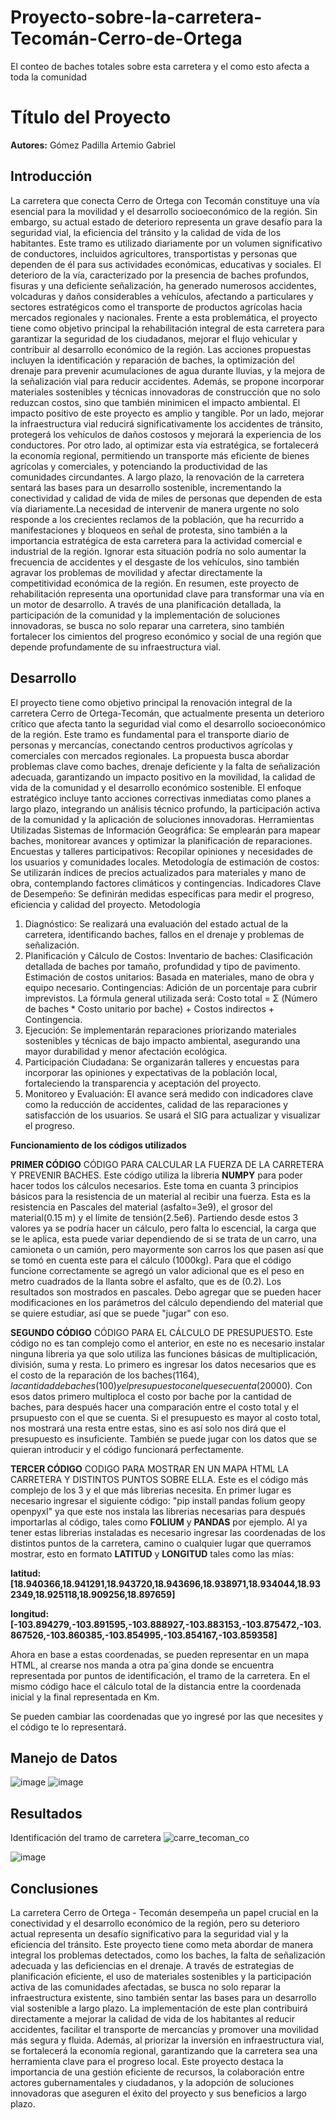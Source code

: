 # Proyecto-sobre-la-carretera-Tecomán-Cerro-de-Ortega
El conteo de baches totales sobre esta carretera y el como esto afecta a toda la comunidad
# Título del Proyecto
**Autores:**
Gómez Padilla Artemio Gabriel

## Introducción
La carretera que conecta Cerro de Ortega con Tecomán constituye una vía esencial para la movilidad y el desarrollo socioeconómico de la región. Sin embargo, su actual estado de deterioro representa un grave desafío para la seguridad vial, la eficiencia del tránsito y la calidad de vida de los habitantes. Este tramo es utilizado diariamente por un volumen significativo de conductores, incluidos agricultores, transportistas y personas que dependen de él para sus actividades económicas, educativas y sociales. El deterioro de la vía, caracterizado por la presencia de baches profundos, fisuras y una deficiente señalización, ha generado numerosos accidentes, volcaduras y daños considerables a vehículos, afectando a particulares y sectores estratégicos como el transporte de productos agrícolas hacia mercados regionales y nacionales.  Frente a esta problemática, el proyecto tiene como objetivo principal la rehabilitación integral de esta carretera para garantizar la seguridad de los ciudadanos, mejorar el flujo vehicular y contribuir al desarrollo económico de la región. Las acciones propuestas incluyen la identificación y reparación de baches, la optimización del drenaje para prevenir acumulaciones de agua durante lluvias, y la mejora de la señalización vial para reducir accidentes. Además, se propone incorporar materiales sostenibles y técnicas innovadoras de construcción que no solo reduzcan costos, sino que también minimicen el impacto ambiental. 
El impacto positivo de este proyecto es amplio y tangible. Por un lado, mejorar la infraestructura vial reducirá significativamente los accidentes de tránsito, protegerá los vehículos de daños costosos y mejorará la experiencia de los conductores. Por otro lado, al optimizar esta vía estratégica, se fortalecerá la economía regional, permitiendo un transporte más eficiente de bienes agrícolas y comerciales, y potenciando la productividad de las comunidades circundantes. A largo plazo, la renovación de la carretera sentará las bases para un desarrollo sostenible, incrementando la conectividad y calidad de vida de miles de personas que dependen de esta vía diariamente.La necesidad de intervenir de manera urgente no solo responde a los crecientes reclamos de la población, que ha recurrido a manifestaciones y bloqueos en señal de protesta, sino también a la importancia estratégica de esta carretera para la actividad comercial e industrial de la región. Ignorar esta situación podría no solo aumentar la frecuencia de accidentes y el desgaste de los vehículos, sino también agravar los problemas de movilidad y afectar directamente la competitividad económica de la región.
En resumen, este proyecto de rehabilitación representa una oportunidad clave para transformar una vía en un motor de desarrollo. A través de una planificación detallada, la participación de la comunidad y la implementación de soluciones innovadoras, se busca no solo reparar una carretera, sino también fortalecer los cimientos del progreso económico y social de una región que depende profundamente de su infraestructura vial.


## Desarrollo
El proyecto tiene como objetivo principal la renovación integral de la carretera Cerro de Ortega-Tecomán, que actualmente presenta un deterioro crítico que afecta tanto la seguridad vial como el desarrollo socioeconómico de la región. Este tramo es fundamental para el transporte diario de personas y mercancías, conectando centros productivos agrícolas y comerciales con mercados regionales. La propuesta busca abordar problemas clave como baches, drenaje deficiente y la falta de señalización adecuada, garantizando un impacto positivo en la movilidad, la calidad de vida de la comunidad y el desarrollo económico sostenible. El enfoque estratégico incluye tanto acciones correctivas inmediatas como planes a largo plazo, integrando un análisis técnico profundo, la participación activa de la comunidad y la aplicación de soluciones innovadoras.
Herramientas Utilizadas
Sistemas de Información Geográfica: Se emplearán para mapear baches, monitorear avances y optimizar la planificación de reparaciones.
Encuestas y talleres participativos: Recopilar opiniones y necesidades de los usuarios y comunidades locales.
Metodología de estimación de costos: Se utilizarán índices de precios actualizados para materiales y mano de obra, contemplando factores climáticos y contingencias.
Indicadores Clave de Desempeño: Se definirán medidas específicas para medir el progreso, eficiencia y calidad del proyecto.
Metodología
1. Diagnóstico:
Se realizará una evaluación del estado actual de la carretera, identificando baches, fallos en el drenaje y problemas de señalización.
2. Planificación y Cálculo de Costos:
Inventario de baches: Clasificación detallada de baches por tamaño, profundidad y tipo de pavimento.
Estimación de costos unitarios: Basada en materiales, mano de obra y equipo necesario.
Contingencias: Adición de un porcentaje para cubrir imprevistos.
La fórmula general utilizada será:
Costo total = Σ (Número de baches * Costo unitario por bache) + Costos indirectos + Contingencia.
3. Ejecución:
Se implementarán reparaciones priorizando materiales sostenibles y técnicas de bajo impacto ambiental, asegurando una mayor durabilidad y menor afectación ecológica.
4. Participación Ciudadana:
Se organizarán talleres y encuestas para incorporar las opiniones y expectativas de la población local, fortaleciendo la transparencia y aceptación del proyecto.
5. Monitoreo y Evaluación:
El avance será medido con indicadores clave como la reducción de accidentes, calidad de las reparaciones y satisfacción de los usuarios. Se usará el SIG para actualizar y visualizar el progreso.

**Funcionamiento de los códigos utilizados**

**PRIMER CÓDIGO**
CÓDIGO PARA CALCULAR LA FUERZA DE LA CARRETERA Y PREVENIR BACHES.
Este código utiliza la libreria **NUMPY** para poder hacer todos los cálculos necesarios. Este toma en cuanta 3 principios básicos para la resistencia de un material al recibir una fuerza. Esta es la resistencia en Pascales del material (asfalto=3e9), el grosor del material(0.15 m) y el límite de tensión(2.5e6). Partiendo desde estos 3 valores ya se podría hacer un cálculo, pero falta lo escencial, la carga que se le aplica, esta puede variar dependiendo de si se trata de un carro, una camioneta o un camión, pero mayormente son carros los que pasen así que se tomó en cuenta este para el cálculo (1000kg). Para que el código funcione correctamente se agregó un valor adicional que es el peso en metro cuadrados de la llanta sobre el asfalto, que es de (0.2).
Los resultados son mostrados en pascales.
Debo agregar que se pueden hacer modificaciones en los parámetros del cálculo dependiendo del material que se quiere estudiar, así que se puede "jugar" con eso.

**SEGUNDO CÓDIGO**
CÓDIGO PARA EL CÁLCULO DE PRESUPUESTO.
Este código no es tan complejo como el anterior, en este no es necesario instalar ninguna libreria ya que solo utiliza las funciones básicas de multiplicación, división, suma y resta.
Lo primero es ingresar los datos necesarios que es el costo de la reparación de los baches($1164), la cantidad de baches (100) y el presupuesto con el que se cuenta ($20000).
Con esos datos primero multiploca el costo por bache por la cantidad de baches, para después hacer una comparación entre el costo total y el prsupuesto con el que se cuenta. Si el presupuesto es mayor al costo total, nos mostrará una resta entre estas, sino es así solo nos dirá que el presupuesto es insuficiente.
También se puede jugar con los datos que se quieran introducir y el código funcionará perfectamente.

**TERCER CÓDIGO**
CODIGO PARA MOSTRAR EN UN MAPA HTML LA CARRETERA Y DISTINTOS PUNTOS SOBRE ELLA.
Este es el código más complejo de los 3 y el que más librerias necesita. En primer lugar es necesario ingresar el siguiente código: "pip install pandas folium geopy openpyxl" ya que este nos instala las librerias necesarias para después importarlas al código, tales como **FOLIUM** y **PANDAS** por ejemplo.
Al ya tener estas librerias instaladas es necesario ingresar las coordenadas de los distintos puntos de la carretera, camino o cualquier lugar que querramos mostrar, esto en formato **LATITUD** y **LONGITUD** tales como las mías:

 **latitud: [18.940366,18.941291,18.943720,18.943696,18.938971,18.934044,18.932349,18.925118,18.909256,18.897659]**
   
 **longitud: [-103.894279,-103.891595,-103.888927,-103.883153,-103.875472,-103.867526,-103.860385,-103.854995,-103.854167,-103.859358]**

Ahora en base a estas coordenadas, se pueden representar en un mapa HTML, al crearse nos manda a otra pa´gina donde se encuentra representada por puntos de identificación, el tramo de la carretera.
En el mismo código hace el cálculo total de la distancia entre la coordenada inicial y la final representada en Km.

Se pueden cambiar las coordenadas que yo ingresé por las que necesites y el código te lo representará.

## Manejo de Datos
![image](https://github.com/user-attachments/assets/46f1f3dc-a5c6-491b-9e1a-b486cc9f0dd6)
![image](https://github.com/user-attachments/assets/da302f57-9857-4417-afe9-e9d67f101a5d)

## Resultados

Identificación del tramo de carretera
![carre_tecoman_co](https://github.com/user-attachments/assets/f1298275-bb71-40b3-ba61-2559a76ff068)

![image](https://github.com/user-attachments/assets/9e7912a8-8643-46bb-aade-ca712550d16b)

## Conclusiones
La carretera Cerro de Ortega - Tecomán desempeña un papel crucial en la conectividad y el desarrollo económico de la región, pero su deterioro actual representa un desafío significativo para la seguridad vial y la eficiencia del tránsito. Este proyecto tiene como meta abordar de manera integral los problemas detectados, como los baches, la falta de señalización adecuada y las deficiencias en el drenaje. A través de estrategias de planificación eficiente, el uso de materiales sostenibles y la participación activa de las comunidades afectadas, se busca no solo reparar la infraestructura existente, sino también sentar las bases para un desarrollo vial sostenible a largo plazo.
La implementación de este plan contribuirá directamente a mejorar la calidad de vida de los habitantes al reducir accidentes, facilitar el transporte de mercancías y promover una movilidad más segura y fluida. Además, al priorizar la inversión en infraestructura vial, se fortalecerá la economía regional, garantizando que la carretera sea una herramienta clave para el progreso local. Este proyecto destaca la importancia de una gestión eficiente de recursos, la colaboración entre actores gubernamentales y ciudadanos, y la adopción de soluciones innovadoras que aseguren el éxito del proyecto y sus beneficios a largo plazo.
